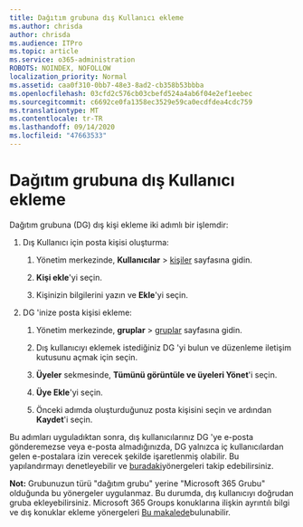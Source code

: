 ```yaml
---
title: Dağıtım grubuna dış Kullanıcı ekleme
ms.author: chrisda
author: chrisda
ms.audience: ITPro
ms.topic: article
ms.service: o365-administration
ROBOTS: NOINDEX, NOFOLLOW
localization_priority: Normal
ms.assetid: caa0f310-0bb7-48e3-8ad2-cb358b53bbba
ms.openlocfilehash: 03cfd2c576cb03cbefd524a4ab6f04e2ef1eebec
ms.sourcegitcommit: c6692ce0fa1358ec3529e59ca0ecdfdea4cdc759
ms.translationtype: MT
ms.contentlocale: tr-TR
ms.lasthandoff: 09/14/2020
ms.locfileid: "47663533"
---
```

# <a name="add-external-users-to-a-distribution-group"></a>Dağıtım grubuna dış Kullanıcı ekleme

Dağıtım grubuna (DG) dış kişi ekleme iki adımlı bir işlemdir:
  
1. Dış Kullanıcı için posta kişisi oluşturma:
    
    1. Yönetim merkezinde, **Kullanıcılar**  >  [kişiler](https://admin.microsoft.com/adminportal/home#/Contact) sayfasına gidin. 
    
    2. **Kişi ekle**'yi seçin.
    
    3. Kişinizin bilgilerini yazın ve **Ekle**'yi seçin.
    
2. DG 'inize posta kişisi ekleme:
    
    1. Yönetim merkezinde, **gruplar**  >  [gruplar](https://admin.microsoft.com/adminportal/home#/groups) sayfasına gidin. 
    
    2. Dış kullanıcıyı eklemek istediğiniz DG 'yi bulun ve düzenleme iletişim kutusunu açmak için seçin.
    
    3. **Üyeler** sekmesinde, **Tümünü görüntüle ve üyeleri Yönet**'i seçin. 
    
    4. **Üye Ekle**'yi seçin.
    
    5. Önceki adımda oluşturduğunuz posta kişisini seçin ve ardından **Kaydet**'i seçin.
    
Bu adımları uyguladıktan sonra, dış kullanıcılarınız DG 'ye e-posta gönderemezse veya e-posta almadığınızda, DG yalnızca iç kullanıcılardan gelen e-postalara izin verecek şekilde işaretlenmiş olabilir. Bu yapılandırmayı denetleyebilir ve [buradaki](https://docs.microsoft.com/exchange/mail-flow-best-practices/non-delivery-reports-in-exchange-online/fix-error-code-5-7-133-in-exchange-online)yönergeleri takip edebilirsiniz.
  
 **Not:** Grubunuzun türü "dağıtım grubu" yerine "Microsoft 365 Grubu" olduğunda bu yönergeler uygulanmaz. Bu durumda, dış kullanıcıyı doğrudan gruba ekleyebilirsiniz. Microsoft 365 Groups konuklarına ilişkin ayrıntılı bilgi ve dış konuklar ekleme yönergeleri [Bu makalede](https://support.office.com/article/Guest-access-in-Office-365-Groups-bfc7a840-868f-4fd6-a390-f347bf51aff6.aspx)bulunabilir.
  